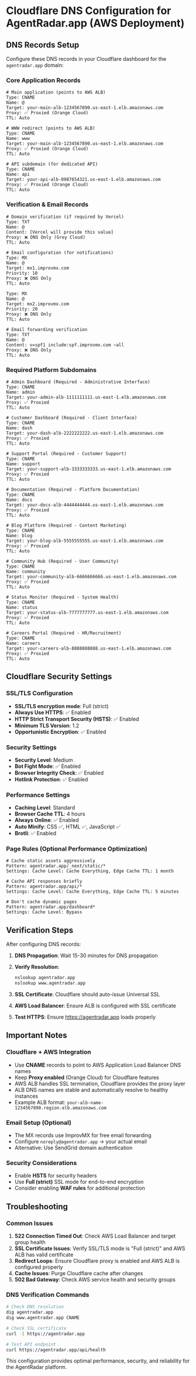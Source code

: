 # Cloudflare DNS Configuration for AgentRadar.app (AWS Deployment)

## DNS Records Setup

Configure these DNS records in your Cloudflare dashboard for the `agentradar.app` domain:

### Core Application Records

```dns
# Main application (points to AWS ALB)
Type: CNAME
Name: @
Target: your-main-alb-1234567890.us-east-1.elb.amazonaws.com
Proxy: ✅ Proxied (Orange Cloud)
TTL: Auto

# WWW redirect (points to AWS ALB) 
Type: CNAME
Name: www
Target: your-main-alb-1234567890.us-east-1.elb.amazonaws.com  
Proxy: ✅ Proxied (Orange Cloud)
TTL: Auto

# API subdomain (for dedicated API)
Type: CNAME
Name: api
Target: your-api-alb-0987654321.us-east-1.elb.amazonaws.com
Proxy: ✅ Proxied (Orange Cloud) 
TTL: Auto
```

### Verification & Email Records

```dns
# Domain verification (if required by Vercel)
Type: TXT
Name: @
Content: [Vercel will provide this value]
Proxy: ❌ DNS Only (Grey Cloud)
TTL: Auto

# Email configuration (for notifications)
Type: MX
Name: @
Target: mx1.improvmx.com
Priority: 10
Proxy: ❌ DNS Only
TTL: Auto

Type: MX  
Name: @
Target: mx2.improvmx.com
Priority: 20
Proxy: ❌ DNS Only
TTL: Auto

# Email forwarding verification
Type: TXT
Name: @
Content: v=spf1 include:spf.improvmx.com ~all
Proxy: ❌ DNS Only
TTL: Auto
```

### Required Platform Subdomains

```dns
# Admin Dashboard (Required - Administrative Interface)
Type: CNAME
Name: admin
Target: your-admin-alb-1111111111.us-east-1.elb.amazonaws.com
Proxy: ✅ Proxied
TTL: Auto

# Customer Dashboard (Required - Client Interface)
Type: CNAME
Name: dash
Target: your-dash-alb-2222222222.us-east-1.elb.amazonaws.com
Proxy: ✅ Proxied
TTL: Auto

# Support Portal (Required - Customer Support)
Type: CNAME  
Name: support
Target: your-support-alb-3333333333.us-east-1.elb.amazonaws.com
Proxy: ✅ Proxied
TTL: Auto

# Documentation (Required - Platform Documentation)
Type: CNAME
Name: docs
Target: your-docs-alb-4444444444.us-east-1.elb.amazonaws.com
Proxy: ✅ Proxied
TTL: Auto

# Blog Platform (Required - Content Marketing)
Type: CNAME
Name: blog
Target: your-blog-alb-5555555555.us-east-1.elb.amazonaws.com
Proxy: ✅ Proxied
TTL: Auto

# Community Hub (Required - User Community)
Type: CNAME
Name: community
Target: your-community-alb-6666666666.us-east-1.elb.amazonaws.com
Proxy: ✅ Proxied
TTL: Auto

# Status Monitor (Required - System Health)
Type: CNAME
Name: status
Target: your-status-alb-7777777777.us-east-1.elb.amazonaws.com
Proxy: ✅ Proxied
TTL: Auto

# Careers Portal (Required - HR/Recruitment)
Type: CNAME
Name: careers
Target: your-careers-alb-8888888888.us-east-1.elb.amazonaws.com
Proxy: ✅ Proxied
TTL: Auto
```

## Cloudflare Security Settings

### SSL/TLS Configuration
- **SSL/TLS encryption mode**: Full (strict)
- **Always Use HTTPS**: ✅ Enabled
- **HTTP Strict Transport Security (HSTS)**: ✅ Enabled
- **Minimum TLS Version**: 1.2
- **Opportunistic Encryption**: ✅ Enabled

### Security Settings
- **Security Level**: Medium
- **Bot Fight Mode**: ✅ Enabled  
- **Browser Integrity Check**: ✅ Enabled
- **Hotlink Protection**: ✅ Enabled

### Performance Settings
- **Caching Level**: Standard
- **Browser Cache TTL**: 4 hours
- **Always Online**: ✅ Enabled
- **Auto Minify**: CSS ✅, HTML ✅, JavaScript ✅
- **Brotli**: ✅ Enabled

### Page Rules (Optional Performance Optimization)

```
# Cache static assets aggressively
Pattern: agentradar.app/_next/static/*
Settings: Cache Level: Cache Everything, Edge Cache TTL: 1 month

# Cache API responses briefly
Pattern: agentradar.app/api/*  
Settings: Cache Level: Cache Everything, Edge Cache TTL: 5 minutes

# Don't cache dynamic pages
Pattern: agentradar.app/dashboard*
Settings: Cache Level: Bypass
```

## Verification Steps

After configuring DNS records:

1. **DNS Propagation**: Wait 15-30 minutes for DNS propagation
2. **Verify Resolution**: 
   ```bash
   nslookup agentradar.app
   nslookup www.agentradar.app
   ```

3. **SSL Certificate**: Cloudflare should auto-issue Universal SSL
4. **AWS Load Balancer**: Ensure ALB is configured with SSL certificate
5. **Test HTTPS**: Ensure https://agentradar.app loads properly

## Important Notes

### Cloudflare + AWS Integration
- Use **CNAME** records to point to AWS Application Load Balancer DNS names
- Keep **Proxy enabled** (Orange Cloud) for Cloudflare features
- AWS ALB handles SSL termination, Cloudflare provides the proxy layer
- ALB DNS names are stable and automatically resolve to healthy instances
- Example ALB format: `your-alb-name-1234567890.region.elb.amazonaws.com`

### Email Setup (Optional)
- The MX records use ImprovMX for free email forwarding
- Configure `noreply@agentradar.app` → your actual email
- Alternative: Use SendGrid domain authentication

### Security Considerations
- Enable **HSTS** for security headers
- Use **Full (strict)** SSL mode for end-to-end encryption
- Consider enabling **WAF rules** for additional protection

## Troubleshooting

### Common Issues
1. **522 Connection Timed Out**: Check AWS Load Balancer and target group health
2. **SSL Certificate Issues**: Verify SSL/TLS mode is "Full (strict)" and AWS ALB has valid certificate
3. **Redirect Loops**: Ensure Cloudflare proxy is enabled and AWS ALB is configured properly
4. **Cache Issues**: Purge Cloudflare cache after changes
5. **502 Bad Gateway**: Check AWS service health and security groups

### DNS Verification Commands
```bash
# Check DNS resolution
dig agentradar.app
dig www.agentradar.app CNAME

# Check SSL certificate
curl -I https://agentradar.app

# Test API endpoint
curl https://agentradar.app/api/health
```

This configuration provides optimal performance, security, and reliability for the AgentRadar platform.
